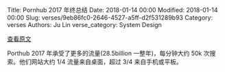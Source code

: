 Title: Pornhub 2017 年终总结
Date: 2018-01-14 00:00
Modified: 2018-01-14 00:00
Slug: verses/9eb86fc0-2646-4527-a5ff-d2f531289b93
Category: verses
Authors: Ju Lin
verse_category: System Design

[查看原文](https://www.pornhub.com/insights/2017-year-in-review)

Porthub 2017 年承受了更多的流量(28.5billion 一整年)，每分钟大约 50k 次搜索。他们网站大约 1/4 流量来自桌面，超过 3/4 来自手机或平板。
